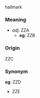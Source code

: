 hallmark
### Meaning
+ _adj_: ZZA
    + __eg__: ZZB

### Origin

ZZC

### Synonym

__eg__: ZZD

+ ZZE


